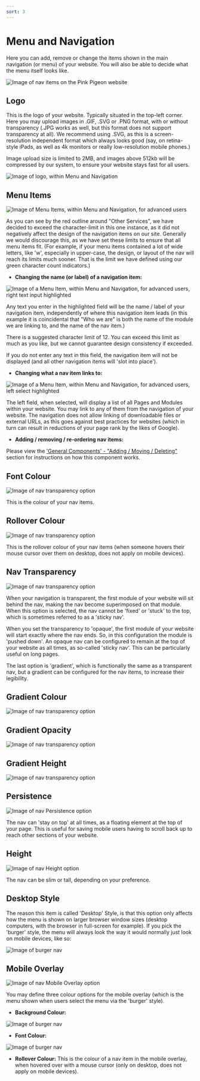 ```yaml
---
sort: 3
---
```


# Menu and Navigation

Here you can add, remove or change the items shown in the main navigation (or menu) of your website. You will also be able to decide what the menu itself looks like.

![Image of nav items on the Pink Pigeon website](https://raw.githubusercontent.com/pinkpigeondocs/Pink-Pigeon-Documentation/master/docs/5_Pages/images/nav_menu_items_online.png)

## Logo

This is the logo of your website. Typically situated in the top-left corner. Here you may upload images in .GIF, .SVG or .PNG format, with or without transparency (.JPG works as well, but this format does not support transparency at all). We recommend using .SVG, as this is a screen-resolution independent format which always looks good (say, on retina-style iPads, as well as 4k monitors or really low-resolution mobile phones.)

Image upload size is limited to 2MB, and images above 512kb will be compressed by our system, to ensure your website stays fast for all users.

![Image of logo, within Menu and Navigation](https://raw.githubusercontent.com/pinkpigeondocs/Pink-Pigeon-Documentation/master/docs/5_Pages/images/nav_logo.png)

## Menu Items

![Image of Menu Items, within Menu and Navigation, for advanced users](https://raw.githubusercontent.com/pinkpigeondocs/Pink-Pigeon-Documentation/master/docs/5_Pages/images/nav_menu_items_advanced_user.png)

As you can see by the red outline around "Other Services", we have decided to exceed the character-limit in this one instance, as it did not negatively affect the design of the navigation items on our site. Generally we would discourage this, as we have set these limits to ensure that all menu items fit. (For example, if your menu items contained a lot of wide letters, like 'w', especially in upper-case, the design, or layout of the nav will reach its limits much sooner. That is the limit we have defined using our green character count indicators.)

- **Changing the name (or label) of a navigation item:**

![Image of a Menu Item, within Menu and Navigation, for advanced users, right text input highlighted](https://raw.githubusercontent.com/pinkpigeondocs/Pink-Pigeon-Documentation/master/docs/5_Pages/images/nav_menu_items_right_input.png)

Any text you enter in the highlighted field will be the name / label of your navigation item, independently of where this navigation item leads (in this example it is coincidental that "Who we are" is both the name of the module we are linking to, and the name of the nav item.)

There is a suggested character limit of 12. You can exceed this limit as much as you like, but we cannot guarantee design consistency if exceeded.

If you do not enter any text in this field, the navigation item will not be displayed (and all other navigation items will 'slot into place').

- **Changing what a nav item links to:**

![Image of a Menu Item, within Menu and Navigation, for advanced users, left select highlighted](https://raw.githubusercontent.com/pinkpigeondocs/Pink-Pigeon-Documentation/master/docs/5_Pages/images/nav_menu_items_left_select.png)

The left field, when selected, will display a list of all Pages and Modules within your website. You may link to any of them from the navigation of your website. The navigation does not allow linking of downloadable files or external URLs, as this goes against best practices for websites (which in turn can result in reductions of your page rank by the likes of Google).

- **Adding / removing / re-ordering nav items:**

Please view the ['General Components' - "Adding / Moving / Deleting"][genaddmove] section for instructions on how this component works.

## Font Colour

![Image of nav transparency option](https://raw.githubusercontent.com/pinkpigeondocs/Pink-Pigeon-Documentation/master/docs/5_Pages/images/nav_font_colour.png)

This is the colour of your nav items.

## Rollover Colour

![Image of nav transparency option](https://raw.githubusercontent.com/pinkpigeondocs/Pink-Pigeon-Documentation/master/docs/5_Pages/images/nav_rollover_colour.png)

This is the rollover colour of your nav items (when someone hovers their mouse cursor over them on desktop, does not apply on mobile devices).

## Nav Transparency

![Image of nav transparency option](https://raw.githubusercontent.com/pinkpigeondocs/Pink-Pigeon-Documentation/master/docs/5_Pages/images/nav_transparency.png)

When your navigation is transparent, the first module of your website will sit behind the nav, making the nav become superimposed on that module. When this option is selected, the nav cannot be 'fixed' or 'stuck' to the top, which is sometimes referred to as a 'sticky nav'.

When you set the transparency to 'opaque', the first module of your website will start exactly where the nav ends. So, in this configuration the module is 'pushed down'. An opaque nav can be configured to remain at the top of your website as all times, as so-called 'sticky nav'. This can be particularly useful on long pages.

The last option is 'gradient', which is functionally the same as a transparent nav, but a gradient can be configured for the nav items, to increase their legibility.

## Gradient Colour

![Image of nav transparency option](https://raw.githubusercontent.com/pinkpigeondocs/Pink-Pigeon-Documentation/master/docs/5_Pages/images/nav_gradient_colour.png)


## Gradient Opacity

![Image of nav transparency option](https://raw.githubusercontent.com/pinkpigeondocs/Pink-Pigeon-Documentation/master/docs/5_Pages/images/nav_gradient_opacity.png)


## Gradient Height

![Image of nav transparency option](https://raw.githubusercontent.com/pinkpigeondocs/Pink-Pigeon-Documentation/master/docs/5_Pages/images/nav_gradient_height.png)


## Persistence

![Image of nav Persistence option](https://raw.githubusercontent.com/pinkpigeondocs/Pink-Pigeon-Documentation/master/docs/5_Pages/images/nav_persistence.png)

The nav can 'stay on top' at all times, as a floating element at the top of your page. This is useful for saving mobile users having to scroll back up to reach other sections of your website.

## Height

![Image of nav Height option](https://raw.githubusercontent.com/pinkpigeondocs/Pink-Pigeon-Documentation/master/docs/5_Pages/images/nav_height.png)

The nav can be slim or tall, depending on your preference.

## Desktop Style

The reason this item is called 'Desktop' Style, is that this option only affects how the menu is shown on larger browser window sizes (desktop computers, with the browser in full-screen for example).
If you pick the 'burger' style, the menu will always look the way it would normally just look on mobile devices, like so:

![Image of burger nav](https://raw.githubusercontent.com/pinkpigeondocs/Pink-Pigeon-Documentation/master/docs/5_Pages/images/nav_burger_style.png)

[genaddmove]: https://pinkpigeondocs.github.io/Pink-Pigeon-Documentation/4_General_Components/1_adding_moving_deleting.html

## Mobile Overlay

![Image of nav Mobile Overlay option](https://raw.githubusercontent.com/pinkpigeondocs/Pink-Pigeon-Documentation/master/docs/5_Pages/images/mobile_overlay.png)

You may define three colour options for the mobile overlay (which is the menu shown when users select the menu via the 'burger' style).

- **Background Colour:**

![Image of burger nav](https://raw.githubusercontent.com/pinkpigeondocs/Pink-Pigeon-Documentation/master/docs/5_Pages/images/nav_mobile_overlay_background.png)

- **Font Colour:**

![Image of burger nav](https://raw.githubusercontent.com/pinkpigeondocs/Pink-Pigeon-Documentation/master/docs/5_Pages/images/nav_mobile_overlay_font_colour.png)


- **Rollover Colour:** This is the colour of a nav item in the mobile overlay, when hovered over with a mouse cursor (only on desktop, does not apply on mobile devices).